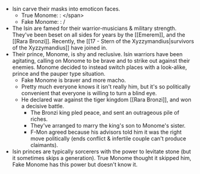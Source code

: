 + Isin carve their masks into emoticon faces.
	+ True Monome: <span class="text-quote">: \</span>
	+ Fake Monome: <span class="text-quote">: /</span>
+ The Isin are famed for their warrior-musicians & military strength. They've been beset on all sides for years by the [[Emerem]], and the [[Rara Bronzi]]. Recently, the [[17 - Stern of the Xyzzymandius|survivors of the Xyzzymandius]] have joined in.
+ Their prince, Monome, is shy and reclusive. Isin warriors have been agitating, calling on Monome to be brave and to strike out against their enemies. Monome decided to instead switch places with a look-alike, prince and the pauper type situation.
	+ Fake Monome is braver and more macho.
	+ Pretty much everyone knows it isn't really him, but it's so politically convenient that everyone is willing to turn a blind eye.
	+ He declared war against the tiger kingdom [[Rara Bronzi]], and won a decisive battle.
		+ The Bronzi king pled peace, and sent an outrageous pile of riches.
		+ They've arranged to marry the king's son to Monome's sister.
		+ F-Mon agreed because his advisors told him it was the right move politically (ends conflict & infertile couple can't produce claimants).
+ Isin princes are typically sorcerers with the power to levitate stone (but it sometimes skips a generation). True Monome thought it skipped him, Fake Monome has this power but doesn't know it.